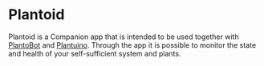 # Plantoid
Plantoid is a Companion app that is intended to be used together with [PlantoBot](https://github.com/luudviig/PlantoBot "PlantoBot") and [Plantuino](https://github.com/luudviig/Plantuino "Plantuino").
Through the app it is possible to monitor the state and health of your self-sufficient system and plants.
